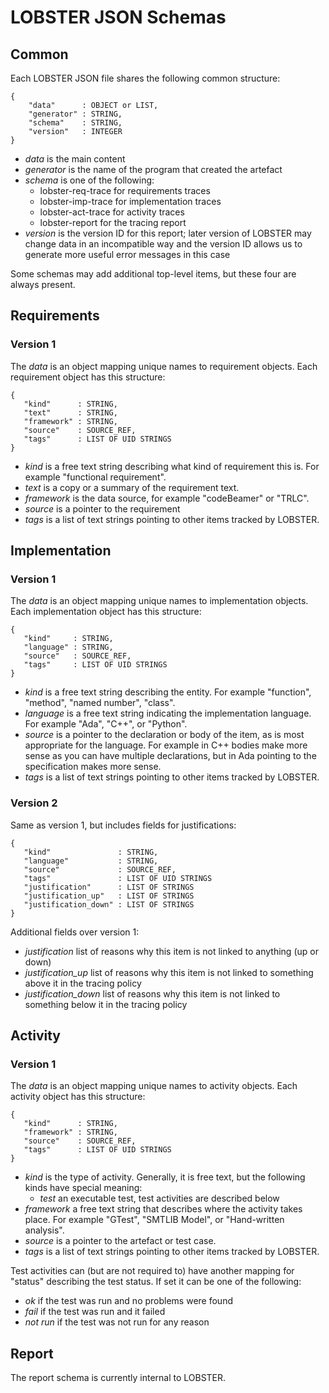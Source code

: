 # LOBSTER JSON Schemas

## Common

Each LOBSTER JSON file shares the following common structure:

```
{
    "data"      : OBJECT or LIST,
    "generator" : STRING,
    "schema"    : STRING,
    "version"   : INTEGER
}
```

* _data_ is the main content
* _generator_ is the name of the program that created the artefact
* _schema_ is one of the following:
  * lobster-req-trace for requirements traces
  * lobster-imp-trace for implementation traces
  * lobster-act-trace for activity traces
  * lobster-report for the tracing report
* _version_ is the version ID for this report; later version of LOBSTER
  may change data in an incompatible way and the version ID allows us
  to generate more useful error messages in this case

Some schemas may add additional top-level items, but these four are
always present.

## Requirements

### Version 1

The _data_ is an object mapping unique names to requirement
objects. Each requirement object has this structure:

```
{
   "kind"      : STRING,
   "text"      : STRING,
   "framework" : STRING,
   "source"    : SOURCE_REF,
   "tags"      : LIST OF UID STRINGS
}
```

* *kind* is a free text string describing what kind of requirement
  this is. For example "functional requirement".
* *text* is a copy or a summary of the requirement text.
* *framework* is the data source, for example "codeBeamer" or "TRLC".
* *source* is a pointer to the requirement
* *tags* is a list of text strings pointing to other items tracked by
  LOBSTER.

## Implementation

### Version 1

The _data_ is an object mapping unique names to implementation
objects. Each implementation object has this structure:

```
{
   "kind"     : STRING,
   "language" : STRING,
   "source"   : SOURCE_REF,
   "tags"     : LIST OF UID STRINGS
}
```

* *kind* is a free text string describing the entity. For example
  "function", "method", "named number", "class".
* *language* is a free text string indicating the implementation
  language. For example "Ada", "C++", or "Python".
* *source* is a pointer to the declaration or body of the item, as is
  most appropriate for the language. For example in C++ bodies make
  more sense as you can have multiple declarations, but in Ada
  pointing to the specification makes more sense.
* *tags* is a list of text strings pointing to other items tracked by
  LOBSTER.

### Version 2

Same as version 1, but includes fields for justifications:

```
{
   "kind"               : STRING,
   "language"           : STRING,
   "source"             : SOURCE_REF,
   "tags"               : LIST OF UID STRINGS
   "justification"      : LIST OF STRINGS
   "justification_up"   : LIST OF STRINGS
   "justification_down" : LIST OF STRINGS
}
```

Additional fields over version 1:

* *justification* list of reasons why this item is not linked to
  anything (up or down)
* *justification_up* list of reasons why this item is not linked to
  something above it in the tracing policy
* *justification_down* list of reasons why this item is not linked to
  something below it in the tracing policy

## Activity

### Version 1

The _data_ is an object mapping unique names to activity objects. Each
activity object has this structure:

```
{
   "kind"      : STRING,
   "framework" : STRING,
   "source"    : SOURCE_REF,
   "tags"      : LIST OF UID STRINGS
}
```

* *kind* is the type of activity. Generally, it is free text, but the
  following kinds have special meaning:
  * *test* an executable test, test activities are described below
* *framework* a free text string that describes where the activity
  takes place. For example "GTest", "SMTLIB Model", or "Hand-written
  analysis".
* *source* is a pointer to the artefact or test case.
* *tags* is a list of text strings pointing to other items tracked by
  LOBSTER.

Test activities can (but are not required to) have another mapping for
"status" describing the test status. If set it can be one of the
following:

* *ok* if the test was run and no problems were found
* *fail* if the test was run and it failed
* *not run* if the test was not run for any reason

## Report

The report schema is currently internal to LOBSTER.

